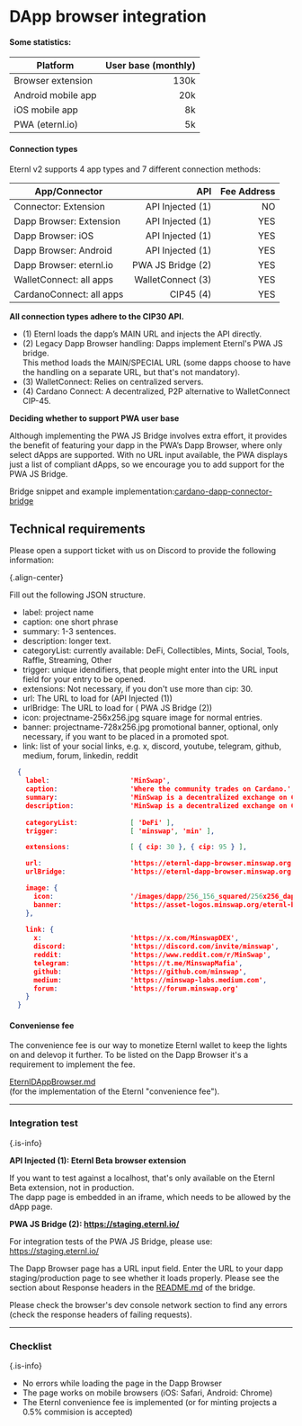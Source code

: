 # DApp browser integration

#### Some statistics:

| Platform           | User base (monthly) |
| ------------------ | ------------------: |
| Browser extension  |                130k |
| Android mobile app |                 20k |
| iOS mobile app     |                  8k |
| PWA (eternl.io)    |                  5k |

#### Connection types

Eternl v2 supports 4 app types and 7 different connection methods:

| App/Connector            |               API | Fee Address |
| ------------------------ | ----------------: | ----------: |
| Connector: Extension     |  API Injected (1) |          NO |
| Dapp Browser: Extension  |  API Injected (1) |         YES |
| Dapp Browser: iOS        |  API Injected (1) |         YES |
| Dapp Browser: Android    |  API Injected (1) |         YES |
| Dapp Browser: eternl.io  | PWA JS Bridge (2) |         YES |
| WalletConnect: all apps  | WalletConnect (3) |         YES |
| CardanoConnect: all apps |         CIP45 (4) |         YES |

**All connection types adhere to the CIP30 API.**

* (1) Eternl loads the dapp’s MAIN URL and injects the API directly.
* (2) Legacy Dapp Browser handling: Dapps implement Eternl's PWA JS bridge.\
  This method loads the MAIN/SPECIAL URL (some dapps choose to have the handling on a separate URL, but that's not mandatory).
* (3) WalletConnect: Relies on centralized servers.
* (4) Cardano Connect: A decentralized, P2P alternative to WalletConnect CIP-45.

**Deciding whether to support PWA user base**

Although implementing the PWA JS Bridge involves extra effort, it provides the benefit of featuring your dapp in the PWA’s Dapp Browser, where only select dApps are supported. With no URL input available, the PWA displays just a list of compliant dApps, so we encourage you to add support for the PWA JS Bridge.

Bridge snippet and example implementation:[cardano-dapp-connector-bridge](https://github.com/Tastenkunst/cardano-dapp-connector-bridge)

## Technical requirements

Please open a support ticket with us on Discord to provide the following information:

{.align-center}

Fill out the following JSON structure.

* label: project name
* caption: one short phrase
* summary: 1-3 sentences.
* description: longer text.
* categoryList: currently available: DeFi, Collectibles, Mints, Social, Tools, Raffle, Streaming, Other
* trigger: unique idendifiers, that people might enter into the URL input field for your entry to be opened.
* extensions: Not necessary, if you don't use more than cip: 30.
* url: The URL to load for (API Injected (1))
* urlBridge: The URL to load for ( PWA JS Bridge (2))
* icon: projectname-256x256.jpg square image for normal entries.
* banner: projectname-728x256.jpg promotional banner, optional, only necessary, if you want to be placed in a promoted spot.
* link: list of your social links, e.g. x, discord, youtube, telegram, github, medium, forum, linkedin, reddit

```json
  {
    label:                    'MinSwap',
    caption:                  'Where the community trades on Cardano.',
    summary:                  'MinSwap is a decentralized exchange on Cardano.',
    description:              'MinSwap is a decentralized exchange on Cardano. It is a community-driven project that aims to provide a safe and secure platform for users to trade their tokens.',
    
    categoryList:             [ 'DeFi' ],
    trigger:                  [ 'minswap', 'min' ],

    extensions:               [ { cip: 30 }, { cip: 95 } ],

    url:                      'https://eternl-dapp-browser.minswap.org',
    urlBridge:                'https://eternl-dapp-browser.minswap.org',

    image: {
      icon:                   '/images/dapp/256_156_squared/256x256_dapp_minswap.jpg',
      banner:                 'https://asset-logos.minswap.org/eternl-banner.jpg'
    },
    
    link: {
      x:                      'https://x.com/MinswapDEX',
      discord:                'https://discord.com/invite/minswap',
      reddit:                 'https://www.reddit.com/r/MinSwap',
      telegram:               'https://t.me/MinswapMafia',
      github:                 'https://github.com/minswap',
      medium:                 'https://minswap-labs.medium.com',
      forum:                  'https://forum.minswap.org'
    }
  }
```

#### Conveniense fee

The convenience fee is our way to monetize Eternl wallet to keep the lights on and delevop it further. To be listed on the Dapp Browser it's a requirement to implement the fee.

[EternlDAppBrowser.md](https://github.com/Tastenkunst/cardano-dapp-connector-bridge/blob/main/EternlDAppBrowser.md)\
(for the implementation of the Eternl "convenience fee").

***

### Integration test

{.is-info}

**API Injected (1): Eternl Beta browser extension**

If you want to test against a localhost, that's only available on the Eternl Beta extension, not in production.\
The dapp page is embedded in an iframe, which needs to be allowed by the dApp page.

**PWA JS Bridge (2): https://staging.eternl.io/**

For integration tests of the PWA JS Bridge, please use: https://staging.eternl.io/

The Dapp Browser page has a URL input field. Enter the URL to your dapp staging/production page to see whether it loads properly. Please see the section about Response headers in the [README.md](https://github.com/Tastenkunst/cardano-dapp-connector-bridge/blob/main/README.md) of the bridge.

Please check the browser's dev console network section to find any errors (check the response headers of failing requests).

***

### Checklist

{.is-info}

* No errors while loading the page in the Dapp Browser
* The page works on mobile browsers (iOS: Safari, Android: Chrome)
* The Eternl convenience fee is implemented (or for minting projects a 0.5% commision is accepted)
